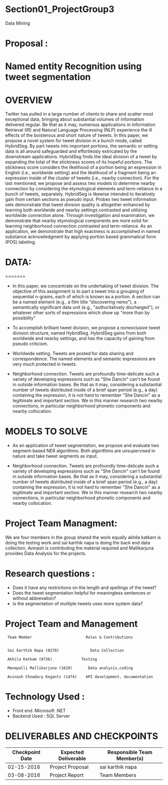 ﻿# Section01_ProjectGroup3
Data Mining

# Proposal :

# Named entity Recognition using tweet segmentation

# OVERVIEW

Twitter has pulled in a large number of clients to share and scatter most exceptional data, bringing about substantial volumes of information delivered regular. Be that as it may, numerous applications in Information Retrieval (IR) and Natural Language Processing (NLP) experience the ill effects of the boisterous and short nature of tweets. In this paper, we propose a novel system for tweet division in a bunch mode, called HybridSeg. By part tweets into important portions, the semantic or setting data is all around safeguarded and effortlessly extricated by the downstream applications. HybridSeg finds the ideal division of a tweet by expanding the total of the stickiness scores of its hopeful portions. The stickiness score considers the likelihood of a portion being an expression in English (i.e., worldwide setting) and the likelihood of a fragment being an expression inside of the cluster of tweets (i.e., nearby connection). For the last mentioned, we propose and assess two models to determine nearby connection by considering the etymological elements and term-reliance in a bunch of tweets, separately. HybridSeg is likewise intended to iteratively gain from certain sections as pseudo input. Probes two tweet information sets demonstrate that tweet division quality is altogether enhanced by learning both worldwide and nearby settings contrasted and utilizing worldwide connection alone. Through investigation and examination, we demonstrate that nearby etymological components are more solid for learning neighborhood connection contrasted and term-reliance. As an application, we demonstrate that high exactness is accomplished in named substance acknowledgment by applying portion based grammatical form (POS) labeling.


# DATA:

=======
+ In this paper, we concentrate on the undertaking of tweet division. The objective of this assignment is to part a tweet into a grouping of sequential n-grams, each of which is known as a portion. A section can be a named element (e.g., a film title "discovering nemo"), a semantically significant data unit (e.g., "authoritatively discharged"), or whatever other sorts of expressions which show up "more than by possibility"

+ To accomplish brilliant tweet division, we propose a nonexclusive tweet division structure, named HybridSeg. HybridSeg gains from both worldwide and nearby settings, and has the capacity of gaining from pseudo criticism.

+ Worldwide setting. Tweets are posted for data sharing and correspondence. The named elements and semantic expressions are very much protected in tweets.

+ Neighborhood connection. Tweets are profoundly time-delicate such a variety of developing expressions such as "She Dancin" can't be found in outside information bases. Be that as it may, considering a substantial number of tweets distributed inside of a brief span period (e.g., a day) containing the expression, it is not hard to remember "She Dancin" as a legitimate and important section. We in this manner research two nearby connections, in particular neighborhood phonetic components and nearby collocation.

# MODELS TO SOLVE

+ As an application of tweet segmentation, we propose and evaluate two segment-based NER algorithms. Both algorithms are unsupervised in nature and take tweet segments as input.

+ Neighborhood connection. Tweets are profoundly time-delicate such a variety of developing expressions such as "She Dancin" can't be found in outside information bases. Be that as it may, considering a substantial number of tweets distributed inside of a brief span period (e.g., a day) containing the expression, it is not hard to remember "She Dancin" as a legitimate and important section. We in this manner research two nearby connections, in particular neighborhood phonetic components and nearby collocation.

# Project Team Managment:

We are four members in the group shared the work equally akhila katkam is doing the testing work and sai karthik napa is doing the back end data collection, Avinash is contributing the material required and  Mallikarjuna provides Data Analysis for the projects.

# Research questions :

+ Does it have any restrictions on the length and spellings of the tweet?
+ Does the tweet segmentation helpful for meaningless sentences or without abbrevation?
+ Is the segmentation of multiple tweets uses more system data?

# Project Team and Management

     Team Member                        Roles & Contributions
 
   
     Sai karthik Napa (0270)	          Data Collection               
  
     Akhila Katkam (0736)	          Testing
   
     Manepalli Mallikarjuna (1620)	     Data analysis,coding
     
     Avinash Chowdary Koganti (1474)	API development, documentation


# Technology Used : 
  + Front end :Microsoft .NET 
  + Backend Used : SQL Server 

# DELIVERABLES AND CHECKPOINTS
| Checkpoint Date | Expected Deliverable | Responsible Team Member(s) |
| --------------- | -------------------- | -------------------------- |
| 02-15-2016 | Project Proposal | sai karthik napa |
| 03-08-2016 | Project Report   | Team Members     |
